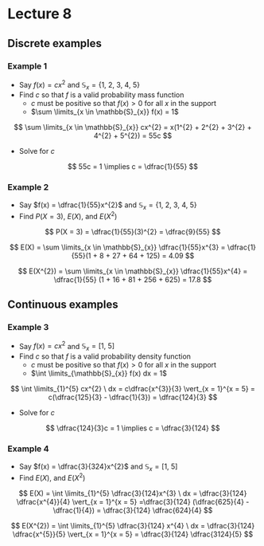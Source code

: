 # Lecture 8

## Discrete examples

### Example 1

- Say $f(x) = cx^{2}$ and $\mathbb{S}_{x} = \{ 1,\ 2,\ 3,\ 4,\ 5 \}$
- Find $c$ so that $f$ is a valid probability mass function
    - $c$ must be positive so that $f(x) > 0$ for all $x$ in the support
    - $\sum \limits_{x \in \mathbb{S}_{x}} f(x) = 1$

$$
    \sum \limits_{x \in \mathbb{S}_{x}} cx^{2} 
    = x(1^{2} + 2^{2} + 3^{2} + 4^{2} + 5^{2}) = 55c
$$

- Solve for $c$

$$
    55c = 1 \implies c = \dfrac{1}{55}
$$

### Example 2

- Say $f(x) = \dfrac{1}{55}x^{2}$ and $\mathbb{S}_{x} = \{ 1,\ 2,\ 3,\ 4,\ 5 \}$
- Find $P(X = 3)$, $E(X)$, and $E(X^{2})$

$$
    P(X = 3) = \dfrac{1}{55}(3)^{2} = \dfrac{9}{55}
$$

$$
    E(X) = \sum \limits_{x \in \mathbb{S}_{x}} \dfrac{1}{55}x^{3}
    = \dfrac{1}{55}(1 + 8 + 27 + 64 + 125)
    = 4.09
$$

$$
    E(X^{2}) = \sum \limits_{x \in \mathbb{S}_{x}} \dfrac{1}{55}x^{4}
    = \dfrac{1}{55} (1 + 16 + 81 + 256 + 625) = 17.8
$$

## Continuous examples

### Example 3

- Say $f(x) = cx^{2}$ and $\mathbb{S}_{x} = \left[1,\ 5 \right]$
- Find $c$ so that $f$ is a valid probability density function
    - $c$ must be positive so that $f(x) > 0$ for all $x$ in the support
    - $\int \limits_{\mathbb{S}_{x}} f(x) dx = 1$

$$
    \int \limits_{1}^{5} cx^{2} \ dx = c\dfrac{x^{3}}{3} \vert_{x = 1}^{x = 5}
    = c(\dfrac{125}{3} - \dfrac{1}{3}) = \dfrac{124}{3}
$$

- Solve for $c$

$$
    \dfrac{124}{3}c = 1 \implies c = \dfrac{3}{124}
$$

### Example 4

- Say $f(x) = \dfrac{3}{324}x^{2}$ and $\mathbb{S}_{x} = \left[1,\ 5 \right]$
- Find $E(X)$, and $E(X^{2})$

$$
    E(X) = \int \limits_{1}^{5} \dfrac{3}{124}x^{3} \ dx
    = \dfrac{3}{124} \dfrac{x^{4}}{4} \vert_{x = 1}^{x = 5}
    =\dfrac{3}{124} (\dfrac{625}{4} - \dfrac{1}{4}) = \dfrac{3}{124} \dfrac{624}{4}
$$

$$
    E(X^{2}) = \int \limits_{1}^{5} \dfrac{3}{124} x^{4} \ dx
    = \dfrac{3}{124} \dfrac{x^{5}}{5} \vert_{x = 1}^{x = 5}
    = \dfrac{3}{124} \dfrac{3124}{5}
$$
